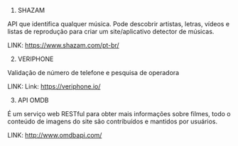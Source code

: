 1) SHAZAM

  API que identifica qualquer música. Pode descobrir artistas, letras, vídeos e listas de reprodução 
  para criar um site/aplicativo detector de músicas.
  
  LINK: https://www.shazam.com/pt-br/
  
  
2) VERIPHONE

  Validação de número de telefone e pesquisa de operadora
  
  LINK: Link: https://veriphone.io/
  
  
3) API OMDB

  É um serviço web RESTful para obter mais informações sobre filmes, todo o conteúdo de imagens
  do site são contribuídos e mantidos por usuários.
  
  LINK: http://www.omdbapi.com/
